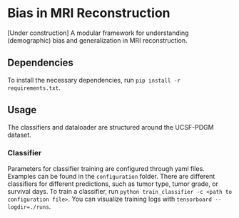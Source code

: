 # Bias in MRI Reconstruction 

[Under construction] A modular framework for understanding (demographic) bias and generalization in MRI reconstruction.

## Dependencies 
To install the necessary dependencies, run `pip install -r requirements.txt`.

## Usage 
The classifiers and dataloader are structured around the UCSF-PDGM dataset. 
### Classifier 
Parameters for classifier training are configured through yaml files. Examples can be found in the `configuration` folder. There are different classifiers for different predictions, such as tumor type, tumor grade, or survival days. 
To train a classifier, run `python train_classifier -c <path to configuration file>`. You can visualize training logs with `tensorboard --logdir=./runs`.